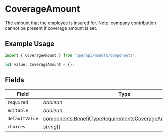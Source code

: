 # CoverageAmount

The amount that the employee is insured for. Note: company contribution cannot be present if coverage amount is set.

## Example Usage

```typescript
import { CoverageAmount } from "openapi/models/components";

let value: CoverageAmount = {};
```

## Fields

| Field                                                                                                                                        | Type                                                                                                                                         | Required                                                                                                                                     | Description                                                                                                                                  |
| -------------------------------------------------------------------------------------------------------------------------------------------- | -------------------------------------------------------------------------------------------------------------------------------------------- | -------------------------------------------------------------------------------------------------------------------------------------------- | -------------------------------------------------------------------------------------------------------------------------------------------- |
| `required`                                                                                                                                   | *boolean*                                                                                                                                    | :heavy_minus_sign:                                                                                                                           | N/A                                                                                                                                          |
| `editable`                                                                                                                                   | *boolean*                                                                                                                                    | :heavy_minus_sign:                                                                                                                           | N/A                                                                                                                                          |
| `defaultValue`                                                                                                                               | [components.BenefitTypeRequirementsCoverageAmountDefaultValue](../../models/components/benefittyperequirementscoverageamountdefaultvalue.md) | :heavy_minus_sign:                                                                                                                           | N/A                                                                                                                                          |
| `choices`                                                                                                                                    | *string*[]                                                                                                                                   | :heavy_minus_sign:                                                                                                                           | N/A                                                                                                                                          |